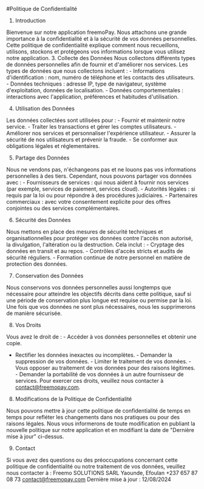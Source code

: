 #Politique de Confidentialité 
1. Introduction

   
Bienvenue sur notre application freemoPay. Nous attachons une grande importance à la 
confidentialité et à la sécurité de vos données personnelles. Cette politique de confidentialité 
explique comment nous recueillons, utilisons, stockons et protégeons vos informations 
lorsque vous utilisez notre application. 
3. Collecte des Données 
Nous collectons différents types de données personnelles afin de fournir et d'améliorer nos 
services. Les types de données que nous collectons incluent : - Informations d'identification : nom, numéro de téléphone et les contacts des utilisateurs. - Données techniques : adresse IP, type de navigateur, système d'exploitation, données de 
localisation. - Données comportementales : interactions avec l'application, préférences et habitudes 
d'utilisation. 

4. Utilisation des Données 


Les données collectées sont utilisées pour : - Fournir et maintenir notre service. - Traiter les transactions et gérer les comptes utilisateurs. - Améliorer nos services et personnaliser l'expérience utilisateur. - Assurer la sécurité de nos utilisateurs et prévenir la fraude. - Se conformer aux obligations légales et réglementaires. 


5. Partage des Données 

Nous ne vendons pas, n'échangeons pas et ne louons pas vos informations personnelles à des 
tiers. Cependant, nous pouvons partager vos données avec : - Fournisseurs de services : qui nous aident à fournir nos services (par exemple, services de 
paiement, services cloud). - Autorités légales : si requis par la loi ou pour répondre à des procédures judiciaires. - Partenaires commerciaux : avec votre consentement explicite pour des offres conjointes ou 
des services complémentaires. 


6. Sécurité des Données 

Nous mettons en place des mesures de sécurité techniques et organisationnelles pour protéger 
vos données contre l'accès non autorisé, la divulgation, l'altération ou la destruction. Cela 
inclut : - Cryptage des données en transit et au repos. - Contrôles d'accès stricts et audits de sécurité réguliers. - Formation continue de notre personnel en matière de protection des données.

 
7. Conservation des Données 

Nous conservons vos données personnelles aussi longtemps que nécessaire pour atteindre les 
objectifs décrits dans cette politique, sauf si une période de conservation plus longue est 
requise ou permise par la loi. Une fois que vos données ne sont plus nécessaires, nous les 
supprimerons de manière sécurisée. 


8. Vos Droits 

Vous avez le droit de : - Accéder à vos données personnelles et obtenir une copie. 
- Rectifier les données inexactes ou incomplètes. - Demander la suppression de vos données. - Limiter le traitement de vos données. - Vous opposer au traitement de vos données pour des raisons légitimes. - Demander la portabilité de vos données à un autre fournisseur de services. 
Pour exercer ces droits, veuillez nous contacter à contact@freemopay.com. 


8. Modifications de la Politique de Confidentialité 

Nous pouvons mettre à jour cette politique de confidentialité de temps en temps pour refléter 
les changements dans nos pratiques ou pour des raisons légales. Nous vous informerons de 
toute modification en publiant la nouvelle politique sur notre application et en modifiant la 
date de "Dernière mise à jour" ci-dessus. 


9. Contact 

Si vous avez des questions ou des préoccupations concernant cette politique de confidentialité 
ou notre traitement de vos données, veuillez nous contacter à : 
Freemo SOLUTIONS SARL 
Yaounde, Efoulan 
+237 657 87 08 73 
contact@freemopay.com 
Dernière mise à jour : 12/08/2024 
